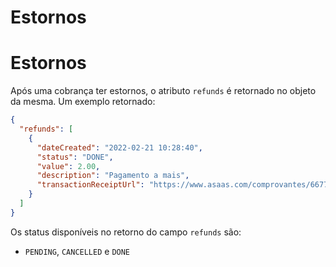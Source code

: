 # Estornos

# Estornos

Após uma cobrança ter estornos, o atributo `refunds` é retornado no objeto da mesma. Um exemplo retornado:

```json
{
  "refunds": [
    {
      "dateCreated": "2022-02-21 10:28:40",
      "status": "DONE",
      "value": 2.00,
      "description": "Pagamento a mais",
      "transactionReceiptUrl": "https://www.asaas.com/comprovantes/6677732109104548",
    }
  ]
}
```

Os status disponíveis no retorno do campo `refunds` são:

*   `PENDING`, `CANCELLED` e `DONE`
